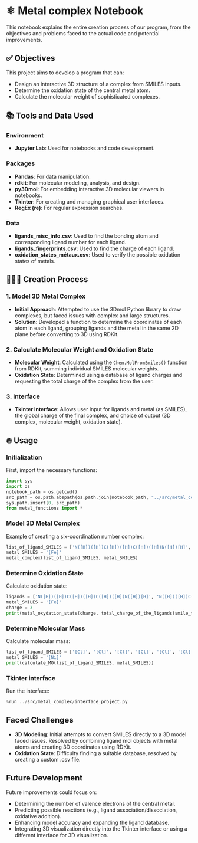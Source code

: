# ⚛️ Metal complex Notebook

This notebook explains the entire creation process of our program, from the objectives and problems faced to the actual code and potential improvements.

## ✅ Objectives

This project aims to develop a program that can:
- Design an interactive 3D structure of a complex from SMILES inputs.
- Determine the oxidation state of the central metal atom.
- Calculate the molecular weight of sophisticated complexes.

## 📚 Tools and Data Used

### Environment

- **Jupyter Lab**: Used for notebooks and code development.

### Packages

- **Pandas**: For data manipulation.
- **rdkit**: For molecular modeling, analysis, and design.
- **py3Dmol**: For embedding interactive 3D molecular viewers in notebooks.
- **Tkinter**: For creating and managing graphical user interfaces.
- **RegEx (re)**: For regular expression searches.

### Data

- **ligands_misc_info.csv**: Used to find the bonding atom and corresponding ligand number for each ligand.
- **ligands_fingerprints.csv**: Used to find the charge of each ligand.
- **oxidation_states_métaux.csv**: Used to verify the possible oxidation states of metals.

## 👩🏻‍💻 Creation Process

### 1. Model 3D Metal Complex

- **Initial Approach**: Attempted to use the 3Dmol Python library to draw complexes, but faced issues with complex and large structures.
- **Solution**: Developed a function to determine the coordinates of each atom in each ligand, grouping ligands and the metal in the same 2D plane before converting to 3D using RDKit.

### 2. Calculate Molecular Weight and Oxidation State

- **Molecular Weight**: Calculated using the `Chem.MolFromSmiles()` function from RDKit, summing individual SMILES molecular weights.
- **Oxidation State**: Determined using a database of ligand charges and requesting the total charge of the complex from the user.

### 3. Interface

- **Tkinter Interface**: Allows user input for ligands and metal (as SMILES), the global charge of the final complex, and choice of output (3D complex, molecular weight, oxidation state).

## 🔥 Usage

### Initialization

First, import the necessary functions:

```python
import sys
import os
notebook_path = os.getcwd()
src_path = os.path.abspath(os.path.join(notebook_path, "../src/metal_complex"))
sys.path.insert(0, src_path)
from metal_functions import *
```

### Model 3D Metal Complex

Example of creating a six-coordination number complex:

```python
list_of_ligand_SMILES = ['N([H])([H])C([H])([H])C([H])([H])N([H])[H]', 'N([H])([H])C([H])([H])C([H])([H])N([H])[H]', 'N([H])([H])C([H])([H])C([H])([H])N([H])[H]']
metal_SMILES = '[Fe]'
metal_complex(list_of_ligand_SMILES, metal_SMILES)
```

### Determine Oxidation State

Calculate oxidation state:

```python
ligands = ['N([H])([H])C([H])([H])C([H])([H])N([H])[H]', 'N([H])([H])C([H])([H])C([H])([H])N([H])[H]', 'N([H])([H])C([H])([H])C([H])([H])N([H])[H]']
metal_SMILES = '[Fe]'
charge = 3
print(metal_oxydation_state(charge, total_charge_of_the_ligands(smile_to_number(ligands)), metal_SMILES))
```

### Determine Molecular Mass

Calculate molecular mass:

```python
list_of_ligand_SMILES = ['[Cl]', '[Cl]', '[Cl]', '[Cl]', '[Cl]', '[Cl]']
metal_SMILES = '[Ni]'
print(calculate_MO(list_of_ligand_SMILES, metal_SMILES))
```

### Tkinter interface

Run the interface:

```python
%run ../src/metal_complex/interface_project.py
```


## Faced Challenges

- **3D Modeling**: Initial attempts to convert SMILES directly to a 3D model faced issues. Resolved by combining ligand mol objects with metal atoms and creating 3D coordinates using RDKit.
- **Oxidation State**: Difficulty finding a suitable database, resolved by creating a custom .csv file.


## Future Development

Future improvements could focus on:

- Determining the number of valence electrons of the central metal.
- Predicting possible reactions (e.g., ligand association/dissociation, oxidative addition).
- Enhancing model accuracy and expanding the ligand database.
- Integrating 3D visualization directly into the Tkinter interface or using a different interface for 3D visualization.

